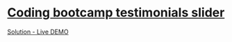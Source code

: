 # [Coding bootcamp testimonials slider](https://www.frontendmentor.io/challenges/todo-app-Su1_KokOW "todo-app challenge")

[Solution - Live DEMO](https://gracious-johnson-01e8e8.netlify.app/ "todo-app solution")
